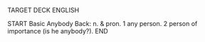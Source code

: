 TARGET DECK
ENGLISH

START
Basic
Anybody
Back: n. & pron. 1 any person. 2 person of importance (is he anybody?).
END
